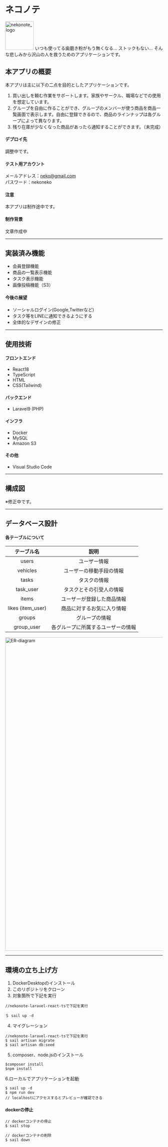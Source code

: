 # ネコノテ

<img width="91" alt="nekonote_logo" src="">
いつも使ってる歯磨き粉がもう無くなる...
ストックもない...
そんな悲しみから沢山の人を救うためのアプリケーションです。

## 本アプリの概要
本アプリは主に以下の二点を目的としたアプリケーションです。
1. 買い出しを頼む作業をサポートします。家族やサークル、職場などでの使用を想定しています。
2. グループを自由に作ることができ、グループのメンバーが使う商品を商品一覧画面で表示します。自由に登録できるので、商品のラインナップは各グループによって異なります。
3. 残り在庫が少なくなった商品があったら通知することができます。（未完成）

#### デプロイ先
調整中です。

#### テスト用アカウント
メールアドレス：neko@gmail.com  
パスワード：nekoneko

#### 注意
本アプリは制作途中です。

#### 制作背景
文章作成中

---

## 実装済み機能
- 会員登録機能
- 商品の一覧表示機能
- タスク表示機能
- 画像投稿機能（S3）


#### 今後の展望
- ソーシャルログイン(Google,Twitterなど)
- タスク等をLINEに通知できるようにする
- 全体的なデザインの修正

---

## 使用技術
#### フロントエンド
- React18
- TypeScript
- HTML
- CSS(Tailwind)

#### バックエンド
- Laravel9 (PHP)

#### インフラ
- Docker
- MySQL
- Amazon S3

#### その他
- Visual Studio Code

---

## 構成図
※修正中です。

---

## データベース設計

#### 各テーブルについて
|テーブル名|説明|
| :---: | :---: |
|  users  |  ユーザー情報  |
|  vehicles  |  ユーザーの移動手段の情報  |
|  tasks  |  タスクの情報  |
|  task_user  |  タスクとその引受人の情報  |
|  items  |  ユーザーが登録した商品情報  |
|  likes (item_user)  |  商品に対するお気に入り情報  |
|  groups  |  グループの情報  |
|  group_user  |  各グループに所属するユーザーの情報  |

<img width="1000" alt="ER-diagram" src="https://user-images.githubusercontent.com/105682555/204138769-97df4f39-1eda-4a68-ac86-79abc53efb27.png">

---

## 環境の立ち上げ方
1. DockerDesktopのインストール
2. このリポジトリをクローン
3. 対象箇所で下記を実行
```
//nekonote-laravel-react-tsで下記を実行

＄ sail up -d
```

4. マイグレーション
```
//nekonote-laravel-react-tsで下記を実行
$ sail artisan migrate
$ sail artisan db:seed
```

5. composer、node.jsのインストール
```
$composer install
$npm install
```

6.ローカルでアプリケーションを起動
```
$ sail up -d
$ npm run dev
// localhostにアクセスするとプレビューが確認できる
```

#### dockerの停止
```
// dockerコンテナの停止
$ sail stop

// dockerコンテナの削除
$ sail down
```
